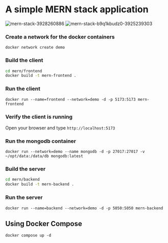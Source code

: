 # A simple MERN stack application 
![mern-stack-3928260886](https://github.com/user-attachments/assets/6758075d-a66a-4380-96c7-c682a80faac4)
![mern-stack-b9q1kbudz0-3925239303](https://github.com/user-attachments/assets/c50b4bf3-5d32-4549-83e2-cd9d791debd7)

### Create a network for the docker containers

`docker network create demo`


### Build the client 

```sh
cd mern/frontend
docker build -t mern-frontend .
```

### Run the client

`docker run --name=frontend --network=demo -d -p 5173:5173 mern-frontend`

### Verify the client is running

Open your browser and type `http://localhost:5173`

### Run the mongodb container

`docker run --network=demo --name mongodb -d -p 27017:27017 -v ~/opt/data:/data/db mongodb:latest`

### Build the server

```sh
cd mern/backend
docker build -t mern-backend .
```

### Run the server

`docker run --name=backend --network=demo -d -p 5050:5050 mern-backend`

## Using Docker Compose

`docker compose up -d`

